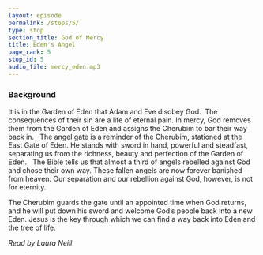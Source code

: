 ```yaml
---
layout: episode
permalink: /stops/5/
type: stop
section_title: God of Mercy
title: Eden's Angel
page_rank: 5
stop_id: 5
audio_file: mercy_eden.mp3
---
```


### Background

It is in the Garden of Eden that Adam and Eve disobey God.  The consequences of their sin are a life of eternal pain. In mercy, God removes them from the Garden of Eden and assigns the Cherubim to bar their way back in.
 
The angel gate is a reminder of the Cherubim, stationed at the East Gate of Eden. He stands with sword in hand, powerful and steadfast, separating us from the richness, beauty and perfection of the Garden of Eden.
 
The Bible tells us that almost a third of angels rebelled against God and chose their own way. These fallen angels are now forever banished from heaven. Our separation and our rebellion against God, however, is not for eternity.  

The Cherubim guards the gate until an appointed time when God returns, and he will put down his sword and welcome God’s people back into a new Eden. Jesus is the key through which we can find a way back into Eden and the tree of life.

_Read by Laura Neill_
